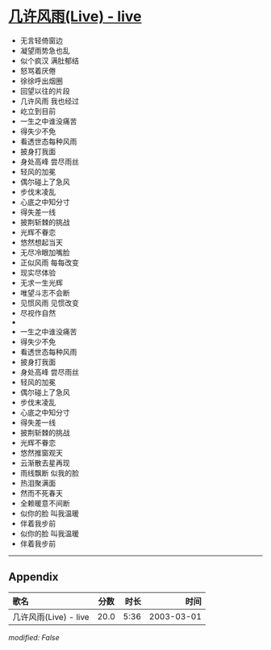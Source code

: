 # [几许风雨(Live) - live](https://music.163.com/song?id=66893)

* 无言轻倚窗边
* 凝望雨势急也乱
* 似个疯汉 满肚郁结
* 怒骂着厌倦
* 徐徐呼出烟圈
* 回望以往的片段
* 几许风雨 我也经过
* 屹立到目前
* 一生之中谁没痛苦
* 得失少不免
* 看透世态每种风雨
* 披身打我面
* 身处高峰 尝尽雨丝
* 轻风的加冕
* 偶尔碰上了急风
* 步伐末凌乱
* 心底之中知分寸
* 得失差一线
* 披荆斩棘的挑战
* 光辉不眷恋
* 悠然想起当天
* 无尽冷眼加嘴脸
* 正似风雨 每每改变
* 现实尽体验
* 无求一生光辉
* 唯望斗志不会断
* 见惯风雨 见惯改变
* 尽视作自然
* 
* 一生之中谁没痛苦
* 得失少不免
* 看透世态每种风雨
* 披身打我面
* 身处高峰 尝尽雨丝
* 轻风的加冕
* 偶尔碰上了急风
* 步伐末凌乱
* 心底之中知分寸
* 得失差一线
* 披荆斩棘的挑战
* 光辉不眷恋
* 悠然推窗观天
* 云渐散去星再现
* 雨线飘断 似我的脸
* 热泪聚满面
* 然而不死春天
* 全赖暖意不间断
* 似你的脸 叫我温暖
* 伴着我步前
* 似你的脸 叫我温暖
* 伴着我步前


---

## Appendix

|歌名|分数|时长|时间|
|:---|:---:|---:|---:|
|几许风雨(Live) - live|20.0|5:36|2003-03-01

*modified: False*